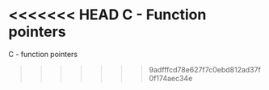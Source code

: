 <<<<<<< HEAD
C - Function pointers
=======
C - function pointers
>>>>>>> 9adfffcd78e627f7c0ebd812ad37f0f174aec34e
